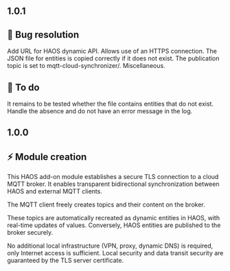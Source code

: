 ## 1.0.1

## 🐞 Bug resolution

Add URL for HAOS dynamic API. Allows use of an HTTPS connection.
The JSON file for entities is copied correctly if it does not exist.
The publication topic is set to mqtt-cloud-synchronizer/.
Miscellaneous. 

## 👀 To do

It remains to be tested whether the file contains entities that do not exist. Handle the absence and do not have an error message in the log.


## 1.0.0

## ⚡️ Module creation

This HAOS add-on module establishes a secure TLS connection to a cloud MQTT broker. 
It enables transparent bidirectional synchronization between HAOS and external MQTT clients. 

The MQTT client freely creates topics and their content on the broker.

These topics are automatically recreated as dynamic entities in HAOS, with real-time updates of values. 
Conversely, HAOS entities are published to the broker securely.

No additional local infrastructure (VPN, proxy, dynamic DNS) is required, only Internet access is sufficient. Local security and data transit security are guaranteed by the TLS server certificate.